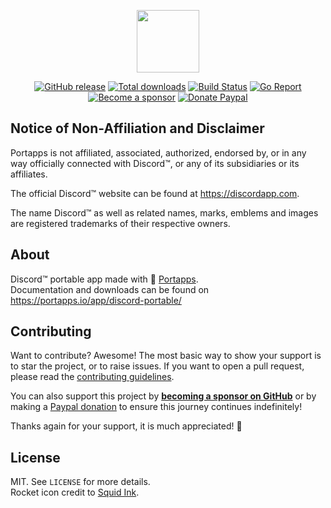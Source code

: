 <p align="center"><a href="https://portapps.io/app/discord-portable/" target="_blank"><img width="100" src="https://github.com/portapps/discord-portable/blob/master/res/papp.png"></a></p>

<p align="center">
  <a href="https://portapps.io/app/discord-portable/#download"><img src="https://img.shields.io/github/release/portapps/discord-portable.svg?style=flat-square" alt="GitHub release"></a>
  <a href="https://portapps.io/app/discord-portable/#download"><img src="https://img.shields.io/github/downloads/portapps/discord-portable/total.svg?style=flat-square" alt="Total downloads"></a>
  <a href="https://github.com/portapps/discord-portable/actions?workflow=build"><img src="https://img.shields.io/github/workflow/status/portapps/discord-portable/build?label=build&logo=github&style=flat-square" alt="Build Status"></a>
  <a href="https://goreportcard.com/report/github.com/portapps/discord-portable"><img src="https://goreportcard.com/badge/github.com/portapps/discord-portable?style=flat-square" alt="Go Report"></a>
  <br /><a href="https://github.com/sponsors/crazy-max"><img src="https://img.shields.io/badge/sponsor-crazy--max-181717.svg?logo=github&style=flat-square" alt="Become a sponsor"></a>
  <a href="https://www.paypal.me/crazyws"><img src="https://img.shields.io/badge/donate-paypal-00457c.svg?logo=paypal&style=flat-square" alt="Donate Paypal"></a>
</p>

## Notice of Non-Affiliation and Disclaimer

Portapps is not affiliated, associated, authorized, endorsed by, or in any way officially connected with Discord™, or any of its subsidiaries or its affiliates.

The official Discord™ website can be found at https://discordapp.com.

The name Discord™ as well as related names, marks, emblems and images are registered trademarks of their respective owners.

## About

Discord™ portable app made with 🚀 [Portapps](https://portapps.io).<br />
Documentation and downloads can be found on https://portapps.io/app/discord-portable/

## Contributing

Want to contribute? Awesome! The most basic way to show your support is to star the project, or to raise issues. If
you want to open a pull request, please read the [contributing guidelines](https://portapps.io/doc/contribute/).

You can also support this project by [**becoming a sponsor on GitHub**](https://github.com/sponsors/crazy-max) or by
making a [Paypal donation](https://www.paypal.me/crazyws) to ensure this journey continues indefinitely!

Thanks again for your support, it is much appreciated! :pray:

## License

MIT. See `LICENSE` for more details.<br />
Rocket icon credit to [Squid Ink](http://thesquid.ink).
